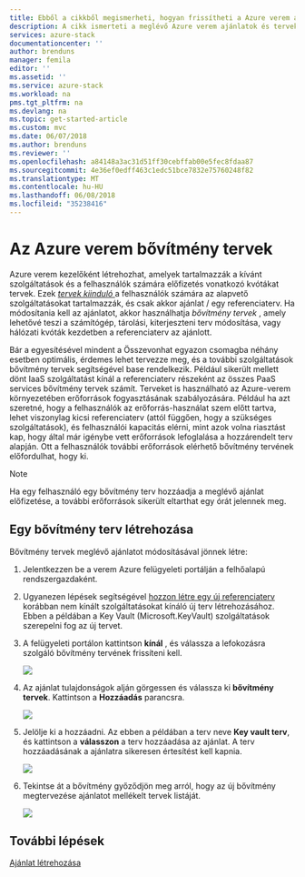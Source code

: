 ```yaml
---
title: Ebből a cikkből megismerheti, hogyan frissítheti a Azure verem ajánlatok és tervek |} Microsoft Docs
description: A cikk ismerteti a meglévő Azure verem ajánlatok és tervek megtekintése és módosítása.
services: azure-stack
documentationcenter: ''
author: brenduns
manager: femila
editor: ''
ms.assetid: ''
ms.service: azure-stack
ms.workload: na
pms.tgt_pltfrm: na
ms.devlang: na
ms.topic: get-started-article
ms.custom: mvc
ms.date: 06/07/2018
ms.author: brenduns
ms.reviewer: ''
ms.openlocfilehash: a84148a3ac31d51ff30cebffab00e5fec8fdaa87
ms.sourcegitcommit: 4e36ef0edff463c1edc51bce7832e75760248f82
ms.translationtype: MT
ms.contentlocale: hu-HU
ms.lasthandoff: 06/08/2018
ms.locfileid: "35238416"
---
```

# <a name="azure-stack-add-on-plans"></a>Az Azure verem bővítmény tervek
Azure verem kezelőként létrehozhat, amelyek tartalmazzák a kívánt szolgáltatások és a felhasználók számára előfizetés vonatkozó kvótákat tervek. Ezek [ *tervek kiinduló* ](azure-stack-create-plan.md) a felhasználók számára az alapvető szolgáltatásokat tartalmazzák, és csak akkor ajánlat / egy referenciaterv. Ha módosítania kell az ajánlatot, akkor használhatja *bővítmény tervek* , amely lehetővé teszi a számítógép, tárolási, kiterjeszteni terv módosítása, vagy hálózati kvóták kezdetben a referenciaterv az ajánlott. 

Bár a egyesítésével mindent a Összevonhat egyazon csomagba néhány esetben optimális, érdemes lehet tervezze meg, és a további szolgáltatások bővítmény tervek segítségével base rendelkezik. Például sikerült mellett dönt IaaS szolgáltatást kínál a referenciaterv részeként az összes PaaS services bővítmény tervek számít. Terveket is használható az Azure-verem környezetében erőforrások fogyasztásának szabályozására. Például ha azt szeretné, hogy a felhasználók az erőforrás-használat szem előtt tartva, lehet viszonylag kicsi referenciaterv (attól függően, hogy a szükséges szolgáltatások), és felhasználói kapacitás elérni, mint azok volna riasztást kap, hogy által már igénybe vett erőforrások lefoglalása a hozzárendelt terv alapján. Ott a felhasználók további erőforrások elérhető bővítmény tervének előfordulhat, hogy ki. 

> [!NOTE]
> Ha egy felhasználó egy bővítmény terv hozzáadja a meglévő ajánlat előfizetése, a további erőforrások sikerült eltarthat egy órát jelennek meg. 

## <a name="create-an-add-on-plan"></a>Egy bővítmény terv létrehozása
Bővítmény tervek meglévő ajánlatot módosításával jönnek létre:

1. Jelentkezzen be a verem Azure felügyeleti portálján a felhőalapú rendszergazdaként.
2. Ugyanezen lépések segítségével [hozzon létre egy új referenciaterv](azure-stack-create-plan.md) korábban nem kínált szolgáltatásokat kínáló új terv létrehozásához. Ebben a példában a Key Vault (Microsoft.KeyVault) szolgáltatások szerepelni fog az új tervet.
3. A felügyeleti portálon kattintson **kínál** , és válassza a lefokozásra szolgáló bővítmény tervének frissíteni kell.

   ![](media/create-add-on-plan/1.PNG)

4.  Az ajánlat tulajdonságok alján görgessen és válassza ki **bővítmény tervek**. Kattintson a **Hozzáadás** parancsra.
   
    ![](media/create-add-on-plan/2.PNG)

5. Jelölje ki a hozzáadni. Az ebben a példában a terv neve **Key vault terv**, és kattintson a **válasszon** a terv hozzáadása az ajánlat. A terv hozzáadásának a ajánlatra sikeresen értesítést kell kapnia.
   
    ![](media/create-add-on-plan/3.PNG)

6. Tekintse át a bővítmény győződjön meg arról, hogy az új bővítmény megtervezése ajánlatot mellékelt tervek listáját.
   
    ![](media/create-add-on-plan/4.PNG)

## <a name="next-steps"></a>További lépések
[Ajánlat létrehozása](azure-stack-create-offer.md)